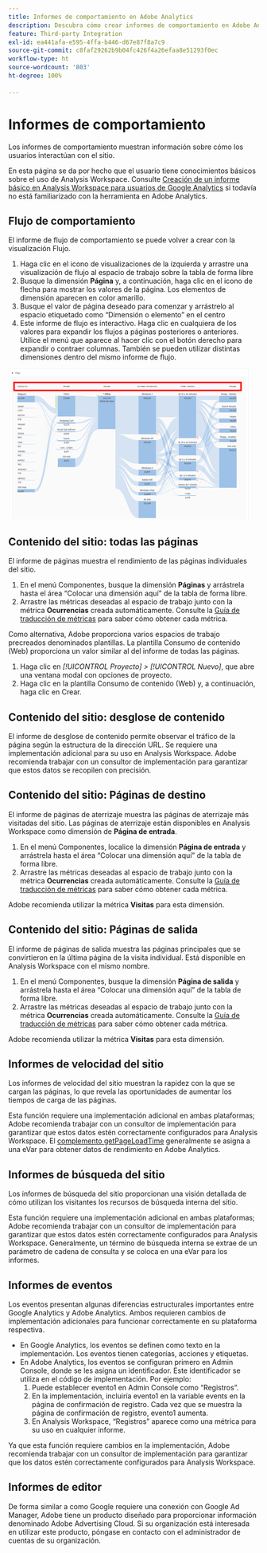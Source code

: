 ```yaml
---
title: Informes de comportamiento en Adobe Analytics
description: Descubra cómo crear informes de comportamiento en Adobe Analytics
feature: Third-party Integration
exl-id: ea441afa-e595-4ffa-b446-d67e87f8a7c9
source-git-commit: c8faf29262b9b04fc426f4a26efaa8e51293f0ec
workflow-type: ht
source-wordcount: '803'
ht-degree: 100%

---
```


# Informes de comportamiento

Los informes de comportamiento muestran información sobre cómo los usuarios interactúan con el sitio.

En esta página se da por hecho que el usuario tiene conocimientos básicos sobre el uso de Analysis Workspace. Consulte [Creación de un informe básico en Analysis Workspace para usuarios de Google Analytics](create-report.md) si todavía no está familiarizado con la herramienta en Adobe Analytics.

## Flujo de comportamiento

El informe de flujo de comportamiento se puede volver a crear con la visualización Flujo.

1. Haga clic en el icono de visualizaciones de la izquierda y arrastre una visualización de flujo al espacio de trabajo sobre la tabla de forma libre
2. Busque la dimensión **Página** y, a continuación, haga clic en el icono de flecha para mostrar los valores de la página. Los elementos de dimensión aparecen en color amarillo.
3. Busque el valor de página deseado para comenzar y arrástrelo al espacio etiquetado como “Dimensión o elemento” en el centro
4. Este informe de flujo es interactivo. Haga clic en cualquiera de los valores para expandir los flujos a páginas posteriores o anteriores. Utilice el menú que aparece al hacer clic con el botón derecho para expandir o contraer columnas. También se pueden utilizar distintas dimensiones dentro del mismo informe de flujo.

![Informe de flujo](/help/technotes/ga-to-aa/assets/flow.png)

## Contenido del sitio: todas las páginas

El informe de páginas muestra el rendimiento de las páginas individuales del sitio.

1. En el menú Componentes, busque la dimensión **Páginas** y arrástrela hasta el área “Colocar una dimensión aquí” de la tabla de forma libre.
2. Arrastre las métricas deseadas al espacio de trabajo junto con la métrica **Ocurrencias** creada automáticamente. Consulte la [Guía de traducción de métricas](common-metrics.md) para saber cómo obtener cada métrica.

Como alternativa, Adobe proporciona varios espacios de trabajo precreados denominados plantillas. La plantilla Consumo de contenido (Web) proporciona un valor similar al del informe de todas las páginas.

1. Haga clic en *[!UICONTROL Proyecto] > [!UICONTROL Nuevo]*, que abre una ventana modal con opciones de proyecto.
2. Haga clic en la plantilla Consumo de contenido (Web) y, a continuación, haga clic en Crear.

## Contenido del sitio: desglose de contenido

El informe de desglose de contenido permite observar el tráfico de la página según la estructura de la dirección URL. Se requiere una implementación adicional para su uso en Analysis Workspace. Adobe recomienda trabajar con un consultor de implementación para garantizar que estos datos se recopilen con precisión.

## Contenido del sitio: Páginas de destino

El informe de páginas de aterrizaje muestra las páginas de aterrizaje más visitadas del sitio. Las páginas de aterrizaje están disponibles en Analysis Workspace como dimensión de **Página de entrada**.

1. En el menú Componentes, localice la dimensión **Página de entrada** y arrástrela hasta el área “Colocar una dimensión aquí” de la tabla de forma libre.
2. Arrastre las métricas deseadas al espacio de trabajo junto con la métrica **Ocurrencias** creada automáticamente. Consulte la [Guía de traducción de métricas](common-metrics.md) para saber cómo obtener cada métrica.

Adobe recomienda utilizar la métrica **Visitas** para esta dimensión.

## Contenido del sitio: Páginas de salida

El informe de páginas de salida muestra las páginas principales que se convirtieron en la última página de la visita individual. Está disponible en Analysis Workspace con el mismo nombre.

1. En el menú Componentes, busque la dimensión **Página de salida** y arrástrela hasta el área “Colocar una dimensión aquí” de la tabla de forma libre.
2. Arrastre las métricas deseadas al espacio de trabajo junto con la métrica **Ocurrencias** creada automáticamente. Consulte la [Guía de traducción de métricas](common-metrics.md) para saber cómo obtener cada métrica.

Adobe recomienda utilizar la métrica **Visitas** para esta dimensión.

## Informes de velocidad del sitio

Los informes de velocidad del sitio muestran la rapidez con la que se cargan las páginas, lo que revela las oportunidades de aumentar los tiempos de carga de las páginas.

Esta función requiere una implementación adicional en ambas plataformas; Adobe recomienda trabajar con un consultor de implementación para garantizar que estos datos estén correctamente configurados para Analysis Workspace. El [complemento getPageLoadTime](/help/implement/vars/plugins/getpageloadtime.md) generalmente se asigna a una eVar para obtener datos de rendimiento en Adobe Analytics.

## Informes de búsqueda del sitio

Los informes de búsqueda del sitio proporcionan una visión detallada de cómo utilizan los visitantes los recursos de búsqueda interna del sitio.

Esta función requiere una implementación adicional en ambas plataformas; Adobe recomienda trabajar con un consultor de implementación para garantizar que estos datos estén correctamente configurados para Analysis Workspace. Generalmente, un término de búsqueda interna se extrae de un parámetro de cadena de consulta y se coloca en una eVar para los informes.

## Informes de eventos

Los eventos presentan algunas diferencias estructurales importantes entre Google Analytics y Adobe Analytics. Ambos requieren cambios de implementación adicionales para funcionar correctamente en su plataforma respectiva.

* En Google Analytics, los eventos se definen como texto en la implementación. Los eventos tienen categorías, acciones y etiquetas.
* En Adobe Analytics, los eventos se configuran primero en Admin Console, donde se les asigna un identificador. Este identificador se utiliza en el código de implementación. Por ejemplo:
   1. Puede establecer evento1 en Admin Console como “Registros”.
   2. En la implementación, incluiría evento1 en la variable events en la página de confirmación de registro. Cada vez que se muestra la página de confirmación de registro, evento1 aumenta.
   3. En Analysis Workspace, “Registros” aparece como una métrica para su uso en cualquier informe.

Ya que esta función requiere cambios en la implementación, Adobe recomienda trabajar con un consultor de implementación para garantizar que los datos estén correctamente configurados para Analysis Workspace.

## Informes de editor

De forma similar a como Google requiere una conexión con Google Ad Manager, Adobe tiene un producto diseñado para proporcionar información denominado Adobe Advertising Cloud. Si su organización está interesada en utilizar este producto, póngase en contacto con el administrador de cuentas de su organización.
